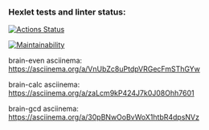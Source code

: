 ### Hexlet tests and linter status:
[![Actions Status](https://github.com/dmitrymon/frontend-project-44/workflows/hexlet-check/badge.svg)](https://github.com/dmitrymon/frontend-project-44/actions)

[![Maintainability](https://api.codeclimate.com/v1/badges/5a814c2f4c2e8857a77d/maintainability)](https://codeclimate.com/github/dmitrymon/frontend-project-44/maintainability)

brain-even asciinema:
https://asciinema.org/a/VnUbZc8uPtdpVRGecFmSThGYw

brain-calc asciinema:
https://asciinema.org/a/zaLcm9kP424J7k0J08Ohh7601

brain-gcd asciinema:
https://asciinema.org/a/30pBNwOoBvWoX1htbR4dpsNVz

